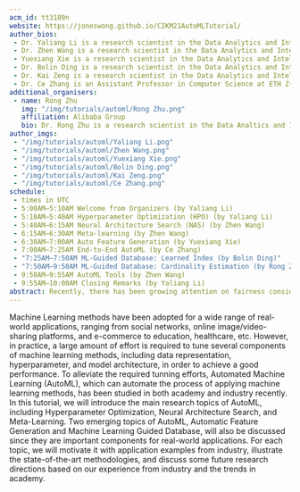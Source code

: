 ```yaml
---
acm_id: tt3189n
website: https://joneswong.github.io/CIKM21AutoMLTutorial/
author_bios:
 - Dr. Yaliang Li is a research scientist in the Data Analytics and Intelligence Lab (DAIL) at Alibaba Group. He received the Ph.D. degree from the Department of Computer Science and Engineering at SUNY Buffalo in 2017. Prior to joining Alibaba, he worked as a research scientist at Baidu Research, and a senior researcher at Tencent Medical Lab.  He has published 60 papers at top-tier conferences and journals, including KDD, ACL, VLDB, SIGMOD, NeurIPS, SIGIR, TKDE, etc. He served as co-chair for IJCAI-TUSION (2019, 2020) workshops, Area Chair for NeurIPS'21, AAAI'22, Senior PC member for AAAI'20, PC member for top-tier conferences and journals such as KDD, ACL, NeurIPS and TKDE. He gave tutorials at KDD'20, AAAI'20 and KDD'21. 
 - Dr. Zhen Wang is a research scientist in the Data Analytics and Intelligence Lab (DAIL) at Alibaba Group. He received the Ph.D. degree after a joint Ph.D. program of Sun Yat-sen University and Microsoft Research Asian. He transferred many AutoML algorithms to the AI utilities that serve the customers of Alibaba Cloud.
 - Yuexiang Xie is a research scientist in the Data Analytics and Intelligence Lab (DAIL) at Alibaba Group. He received the Master's Degree in Computer Application Technology at Peking University in 2020. His research focuses on Automated Machine Learning and Natural Language Processing, including Automated Feature Generation, Text Generation, and Question Answering. He has published several papers in top conferences and journals in related areas, including EMNLP, KDD, AAAI, TOIS, etc.
 - Dr. Bolin Ding is a research scientist in the Data Analytics and Intelligence Lab (DAIL) at Alibaba Group. He completed his Ph.D. in Computer Science at University of Illinois at Urbana-Champaign, M.Phil. in Systems Engineering and Engineering Management at The Chinese University of Hong Kong, and B.S. in Math and Applied Mathematics at Renmin University of China. Prior to joining Alibaba, he worked as a researcher in Microsoft Research. His research focuses on the management and analytics of large-scale data, including real-time approximate query algorithms and systems, data privacy protection, query processing and optimization algorithms, and algorithms and applications of data mining and machine learning. He holds more than 10 US patents. He received the 2017 Technical Excellence Award from Microsoft Privacy for his contributions on the research and deployment of data privacy techniques. He has published more than 60 papers in top conferences and journals in related areas, including NeurIPS, ICML, SIGMOD, VLDB, ICDE, KDD, CHI, and AAAI.
 - Dr. Kai Zeng is a research scientist in the Data Analytics and Intelligence Lab (DAIL) at Alibaba Group. Dr. Zeng received his Ph.D. in Computer Science from the University of California Los Angeles. Before joining Alibaba, he was a Senior Scientist at Microsoft Cloud and Information Service Lab, and a postdoc researcher at AMPLab, Univeristy of California Berkeley before that. His research interest focuses on large-scale distributed systems and database systems. He has published papers in top database journals and conferences (including SIGMOD, VLDB, ICDE, TODS, and so on). He has received the SIGMOD Best Paper Award in 2012 and the SIGMOD Best Demonstration Award in 2014, and was nominated for the SGIMOD Best Demonstration Award in 2010.
 - Dr. Ce Zhang is an Assistant Professor in Computer Science at ETH Z{\"u}ric. His current research focuses on building data systems to support machine learning and help facilitate other sciences. Before joining ETH, Ce was advised by Christopher Ré. He finished his Ph.D. round-tripping between the University of Wisconsin-Madison and Stanford University, and spent another year as a postdoctoral researcher at Stanford. He contributed to the research efforts that won the SIGMOD Best Paper Award and SIGMOD Research Highlight Award, and was featured in special issues including the Science magazine, the Communications of the ACM, “Best of VLDB”, and the Nature magazine. His work has also been reported by the Atlantic, WIRED, Quanta Magazine, the Verge, etc.
additional_organisers:
 - name: Rong Zhu
   img: "/img/tutorials/automl/Rong Zhu.png"
   affiliation: Alibaba Group
   bio: Dr. Rong Zhu is a research scientist in the Data Analtics and Intelligence Lab (DAIL) at Alibaba Group. He obtained the Ph.D. and B.S. degree from Harbin Institute of Technology in 2019 and 2013, respectively. His research focuses on data management and analytics, including graph data mining, graph processing system and intelligent databases. He is nominated the China Computer Federation (CCF) Outstanding Doctoral Dissertation Award in 2020. He has published more than 20 papers in top-tier conferences and journals, including VLDB Journal, VLDB, TKDE, ICDE, ICLR and etc, and served as PC members for KDD, CIKM, SDM and etc.
author_imgs:
 - "/img/tutorials/automl/Yaliang Li.png"
 - "/img/tutorials/automl/Zhen Wang.png"
 - "/img/tutorials/automl/Yuexiang Xie.png"
 - "/img/tutorials/automl/Bolin Ding.png"
 - "/img/tutorials/automl/Kai Zeng.png"
 - "/img/tutorials/automl/Ce Zhang.png"
schedule:
 - times in UTC
 - 5:00AM–5:10AM Welcome from Organizers (by Yaliang Li)
 - 5:10AM–5:40AM Hyperparameter Optimization (HPO) (by Yaliang Li)
 - 5:40AM–6:15AM Neural Architecture Search (NAS) (by Zhen Wang)
 - 6:15AM–6:30AM Meta-learning (by Zhen Wang)
 - 6:30AM–7:00AM Auto Feature Generation (by Yuexiang Xie)
 - 7:00AM–7:25AM End-to-End AutoML (by Ce Zhang)
 - "7:25AM–7:50AM ML-Guided Database: Learned Index (by Bolin Ding)"
 - "7:50AM–9:50AM ML-Guided Database: Cardinality Estimation (by Rong Zhu and Kai Zeng)"
 - 9:50AM–9:55AM AutoML Tools (by Zhen Wang)
 - 9:55AM–10:00AM Closing Remarks (by Yaliang Li)
abstract: Recently, there has been growing attention on fairness considerations in machine learning. As one of the most pervasive applications of machine learning, recommender systems are gaining increasing and critical impacts on human and society since a growing number of users use them for information seeking and decision making. Therefore, it is crucial to address the potential unfairness problems in recommendation, which may hurt users' or providers' satisfaction in recommender systems as well as the interests of the platforms. The tutorial focuses on the foundations and algorithms for fairness in recommendation. It also presents a brief introduction about fairness in basic machine learning tasks such as classification and ranking.  The tutorial will introduce the taxonomies of current fairness definitions and evaluation metrics for fairness concerns. We will introduce previous works about fairness in recommendation and also put forward future fairness research directions. The tutorial aims at introducing and communicating fairness in recommendation methods to the community, as well as gathering researchers and practitioners interested in this research direction for discussions, idea communications, and research promotions.
--- 
```


Machine Learning methods have been adopted for a wide range of real-world applications, ranging from social networks, online image/video-sharing platforms, and e-commerce to education, healthcare, etc. However, in practice, a large amount of effort is required to tune several components of machine learning methods, including data representation, hyperparameter, and model architecture, in order to achieve a good performance. To alleviate the required tunning efforts, Automated Machine Learning (AutoML), which can automate the process of applying machine learning methods, has been studied in both academy and industry recently. In this tutorial, we will introduce the main research topics of AutoML, including Hyperparameter Optimization, Neural Architecture Search, and Meta-Learning. Two emerging topics of AutoML, Automatic Feature Generation and Machine Learning Guided Database, will also be discussed since they are important components for real-world applications. For each topic, we will motivate it with application examples from industry, illustrate the state-of-the-art methodologies, and discuss some future research directions based on our experience from industry and the trends in academy.